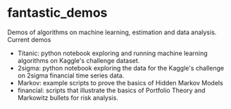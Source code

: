 # fantastic_demos
Demos of algorithms on machine learning, estimation and data analysis.
Current demos

- Titanic: python notebook exploring and running machine learning algorithms on Kaggle's challenge dataset.
- 2sigma: python notebook exploring the data for the Kaggle's challenge on 2sigma financial time series data.
- Markov: example scripts to prove the basics of Hidden Markov Models
- financial: scripts that illustrate the basics of Portfolio Theory and Markowitz bullets for risk analysis.
